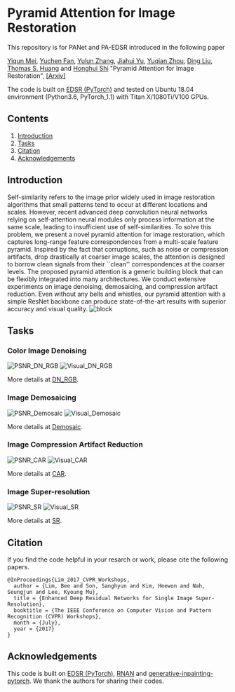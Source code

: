 # Pyramid Attention for Image Restoration
This repository is for PANet and PA-EDSR introduced in the following paper

[Yiqun Mei](http://yiqunm2.web.illinois.edu/), [Yuchen Fan](https://scholar.google.com/citations?user=BlfdYL0AAAAJ&hl=en), [Yulun Zhang](http://yulunzhang.com/), [Jiahui Yu](https://jiahuiyu.com/), [Yuqian Zhou](https://yzhouas.github.io/), [Ding Liu](https://scholar.google.com/citations?user=PGtHUI0AAAAJ&hl=en), [Thomas S. Huang](http://ifp-uiuc.github.io/) and [Honghui Shi](https://www.humphreyshi.com/) "Pyramid Attention for Image Restoration", [[Arxiv]](https://temp) 

The code is built on [EDSR (PyTorch)](https://github.com/thstkdgus35/EDSR-PyTorch) and tested on Ubuntu 18.04 environment (Python3.6, PyTorch_1.1) with Titan X/1080Ti/V100 GPUs.

## Contents
1. [Introduction](#Introduction)
2. [Tasks](#Tasks)
3. [Citation](#citation)
4. [Acknowledgements](#acknowledgements)

## Introduction
Self-similarity refers to the image prior widely used in image restoration algorithms that small patterns tend to occur at different locations and scales. However, recent advanced deep convolution neural networks relying on self-attention neural modules only process information at the same scale, leading to insufficient use of self-similarities. To solve this problem, we present a novel pyramid attention for image restoration, which captures long-range feature correspondences from a multi-scale feature pyramid. Inspired by the fact that corruptions, such as noise or compression artifacts, drop drastically at coarser image scales, the attention is designed to borrow clean signals from their ``clean'' correspondences at the coarser levels. The proposed pyramid attention is a generic building block that can be flexibly integrated into many architectures. We conduct extensive experiments on image denoising, demosaicing, and compression artifact reduction. Even without any bells and whistles, our pyramid attention with a simple ResNet backbone can produce state-of-the-art results with superior accuracy and visual quality. 
![block](/Figs/block.png)

## Tasks
### Color Image Denoising 
![PSNR_DN_RGB](/Figs/PSNR_DN_RGB.png)
![Visual_DN_RGB](/Figs/Visual_DN_RGB.png)

More details at [DN_RGB](https://github.com/HarukiYqM/PANet-PyTorch/tree/master/DN_RGB).
### Image Demosaicing 
![PSNR_Demosaic](/Figs/PSNR_Demosaic.png)
![Visual_Demosaic](/Figs/Visual_Demosaic.png)

More details at [Demosaic](https://github.com/HarukiYqM/PANet-PyTorch/tree/master/Demosaic).
### Image Compression Artifact Reduction 
![PSNR_CAR](/Figs/PSNR_CAR.png)
![Visual_CAR](/Figs/Visual_CAR.png)

More details at [CAR](https://github.com/HarukiYqM/PANet-PyTorch/tree/master/CAR).
### Image Super-resolution 
![PSNR_SR](/Figs/PSNR_SR.PNG)
![Visual_SR](/Figs/Visual_SR.PNG)

More details at [SR](https://github.com/yulunzhang/RNAN/tree/master/SR).

## Citation
If you find the code helpful in your resarch or work, please cite the following papers.
```
@InProceedings{Lim_2017_CVPR_Workshops,
  author = {Lim, Bee and Son, Sanghyun and Kim, Heewon and Nah, Seungjun and Lee, Kyoung Mu},
  title = {Enhanced Deep Residual Networks for Single Image Super-Resolution},
  booktitle = {The IEEE Conference on Computer Vision and Pattern Recognition (CVPR) Workshops},
  month = {July},
  year = {2017}
}
```
## Acknowledgements
This code is built on [EDSR (PyTorch)](https://github.com/thstkdgus35/EDSR-PyTorch), [RNAN](https://github.com/yulunzhang/RNAN) and [generative-inpainting-pytorch](https://github.com/daa233/generative-inpainting-pytorch). We thank the authors for sharing their codes.
